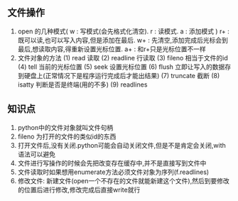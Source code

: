 ## 文件操作
1. open 的几种模式( w : 写模式(会先格式化清空). r : 读模式. a : 添加模式 )
    r+ : 既可以读,也可以写入内容,但是添加在最后. w+ : 先清空,添加完成后光标会到最后,想读取内容,得重新设置光标位置. a+ : 和r+只是光标位置不一样
2. 文件对象的方法
    (1) read 读取
    (2) readline 行读取 
    (3) fileno 相当于文件的id
    (4) tell 当前的光标位置
    (5) seek 设置光标位置
    (6) flush 立即让写入的数据存到硬盘上(正常情况下是程序运行完成后才能出结果) 
    (7) truncate 截断 
    (8) isatty 判断是否是终端(用的不多)
    (9) readlines



## 知识点
1. python中的文件对象就叫文件句柄 
2. fileno 为打开的文件的类似id的东西
3. 打开文件后,没有关闭.python可能会自动关闭文件,但是不是肯定会关闭,with语法可以避免
4. 文件进行写操作的时候会先把改变存在缓存中,并不是直接写到文件中
5. 文件读取时如果想用enumerate方法必须文件对象为序列(f.readlines)
6. 修改文件:
      新建文件(open一个不存在的文件就能新建这个文件),然后到要修改的位置后进行修改,修改完成后直接write就行
